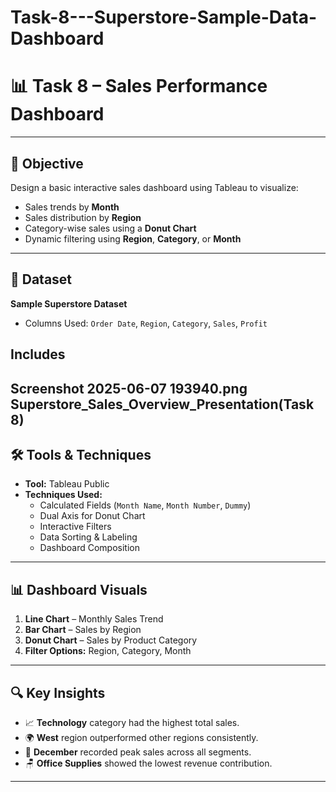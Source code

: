 # Task-8---Superstore-Sample-Data-Dashboard
# 📊 Task 8 – Sales Performance Dashboard


---

## 🎯 Objective
Design a basic interactive sales dashboard using Tableau to visualize:
- Sales trends by **Month**
- Sales distribution by **Region**
- Category-wise sales using a **Donut Chart**
- Dynamic filtering using **Region**, **Category**, or **Month**

---

## 📁 Dataset
**Sample Superstore Dataset**
- Columns Used: `Order Date`, `Region`, `Category`, `Sales`, `Profit`


## Includes
Screenshot 2025-06-07 193940.png
Superstore_Sales_Overview_Presentation(Task 8)
---

## 🛠 Tools & Techniques
- **Tool:** Tableau Public
- **Techniques Used:**
  - Calculated Fields (`Month Name`, `Month Number`, `Dummy`)
  - Dual Axis for Donut Chart
  - Interactive Filters
  - Data Sorting & Labeling
  - Dashboard Composition

---

## 📊 Dashboard Visuals
1. **Line Chart** – Monthly Sales Trend
2. **Bar Chart** – Sales by Region
3. **Donut Chart** – Sales by Product Category
4. **Filter Options:** Region, Category, Month

---

## 🔍 Key Insights
- 📈 **Technology** category had the highest total sales.
- 🌍 **West** region outperformed other regions consistently.
- 📆 **December** recorded peak sales across all segments.
- 🪑 **Office Supplies** showed the lowest revenue contribution.


---



